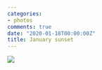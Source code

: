 ```yaml
---
categories:
- photos
comments: true
date: "2020-01-18T00:00:00Z"
title: January sunset
---
```

  
<img src="/assets/images/articles/jansunset.jpg" class="responsive"><br>
